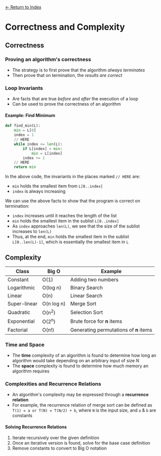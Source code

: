 [← Return to Index](/readme.md)

# Correctness and Complexity

## Correctness

### Proving an algorithm's correctness

- The strategy is to first prove that the algorithm *always terminates*
- Then prove that on termination, the *results are correct*

### Loop Invariants

- Are facts that are true *before* and *after* the execution of a loop
- Can be used to prove the correctness of an algorithm

#### Example: Find Minimum

```python
def find_min(L):
	min = L[0]
	index = 1
	// HERE
	while index <= len(L):
		if L[index] < min:
			min = L[index]
		index += 1
	// HERE
	return min
```

In the above code, the invariants in the places marked `// HERE` are:

- `min` holds the smallest item from `L[0..index]`
- `index` is always increasing

We can use the above facts to show that the program is correct on termination:

- `index` increases until it reaches the length of the list
- `min` holds the smallest item in the sublist `L[0..index]`
- As `index` approaches `len(L)`, we see that the size of the sublist increases to `len(L)`
- Thus, at the end, `min` holds the smallest item in the sublist `L[0..len(L)-1]`, which is essentially the smallest item in `L`

## Complexity

| Class | Big O | Example |
|---    |---    |---      |
| Constant | O(1) | Adding two numbers |
| Logarithmic | O(log n) | Binary Search | 
| Linear | O(n) | Linear Search |
| Super-linear | O(n log n) | Merge Sort |
| Quadratic | O(n<sup>2</sup>) | Selection Sort |
| Exponential | O(2<sup>n</sup>) | Brute force for **n** items |
| Factorial | O(n!) | Generating permutations of **n** items |

### Time and Space

- The **time** complexity of an algorithm is found to determine how long an algorithm would take depending on an arbitrary input of size *N*
- The **space** complexity is found to determine how much memory an algorithm requires

### Complexities and Recurrence Relations

- An algorithm's complexity may be expressed through a **recurrence relation**
- For example, the recurrence relation of merge sort can be defined as `T(1) = a or T(N) = T(N/2) + b`, where `N` is the input size, and `a` & `b` are constants

#### Solving Recurrence Relations

1. Iterate recursively over the given definition
2. Once an iterative version is found, solve for the base case definition
3. Remove constants to convert to Big O notation


